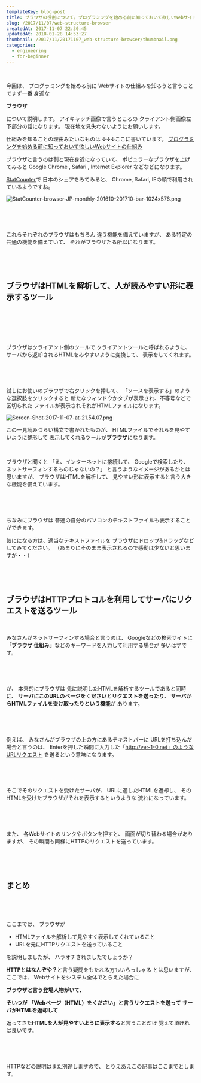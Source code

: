 ```yaml
---
templateKey: blog-post
title: ブラウザの役割について。プログラミングを始める前に知っておいて欲しいWebサイトの仕組み
slug: /2017/11/07/web-structure-browser
createdAt: 2017-11-07 22:30:45
updatedAt: 2018-01-28 14:53:27
thumbnail: /2017/11/20171107_web-structure-browser/thumbnail.png
categories:
  - engineering
  - for-beginner
---
```


&nbsp;

今回は、
プログラミングを始める前に
Webサイトの仕組みを知ろうと言うことでまず一番
身近な

<strong>ブラウザ</strong>

について説明します。
アイキャッチ画像で言うところの
クライアント側画像左下部分の話になります。
現在地を見失わないようにお願いします。

仕組みを知ることの理由みたいなものは
↓↓↓ここに書いています。
<a href="https://ver-1-0.net/2017/11/07/web-structure/">プログラミングを始める前に知っておいて欲しいWebサイトの仕組み</a>

ブラウザと言うのは割と現在身近になっていて、
ポピュラーなブラウザを上げてみると
Google Chrome ,
Safari ,
Internet Explorer
などなどになります。

<a href="http://gs.statcounter.com/browser-market-share">StatCounter</a>で
日本のシェアをみてみると、
Chrome, Safari, IEの順で利用されているようですね。

<img class="post-image" src="https://statics.ver-1-0.net/uploads/2017/11/20171107_web-structure-browser/StatCounter-browser-JP-monthly-201610-201710-bar-1024x576.png" alt="StatCounter-browser-JP-monthly-201610-201710-bar-1024x576.png"/>

&nbsp;

&nbsp;

これらそれぞれのブラウザはもちろん
違う機能を備えていますが、
ある特定の共通の機能を備えていて、
それがブラウザたる所以になります。

&nbsp;

<div class="after-intro"></div>

&nbsp;
<h2 class="chapter">ブラウザはHTMLを解析して、人が読みやすい形に表示するツール</h2>
&nbsp;

&nbsp;

&nbsp;

ブラウザはクライアント側のツールで
クライアントツールと呼ばれるように、
サーバから返却されるHTMLをみやすいように変換して、
表示をしてくれます。

&nbsp;

&nbsp;

試しにお使いのブラウザで右クリックを押して、
「ソースを表示する」のような選択肢をクリックすると
新たなウィンドウかタブが表示され、不等号などで区切られた
ファイルが表示されそれがHTMLファイルになります。

<img class="post-image" src="https://statics.ver-1-0.net/uploads/2017/11/20171107_web-structure-browser/Screen-Shot-2017-11-07-at-21.54.07.png" alt="Screen-Shot-2017-11-07-at-21.54.07.png"/>

この一見読みづらい構文で書かれたものが、
HTMLファイルでそれらを見やすいように整形して
表示してくれるツールが<strong>ブラウザ</strong>になります。

&nbsp;

ブラウザと聞くと
「え、インターネットに接続して、
Googleで検索したり、
ネットサーフィンするものじゃないの？」
と言うようなイメージがあるかとは思いますが、
ブラウザはHTMLを解析して、
見やすい形に表示すると言う大きな機能を備えています。

&nbsp;

&nbsp;

ちなみにブラウザは
普通の自分のパソコンのテキストファイルも表示することができます。

気にになる方は、適当なテキストファイルを
ブラウザにドロップ&amp;ドラッグなどしてみてください。
（あまりにそのまま表示されるので感動は少ないと思いますが・・）

&nbsp;

&nbsp;
<h2 class="chapter">ブラウザはHTTPプロトコルを利用してサーバにリクエストを送るツール</h2>
&nbsp;

みなさんがネットサーフィンする場合と言うのは、
Googleなどの検索サイトに
<strong>「ブラウザ 仕組み」</strong>などのキーワードを入力して利用する場合が
多いはずです。

&nbsp;

&nbsp;

が、
本来的にブラウザは
先に説明したHTMLを解析するツールであると同時に、
<strong>サーバにこのURLのページをくださいとリクエストを送ったり、</strong>
<strong> サーバからHTMLファイルを受け取ったりという機能</strong>が
あります。

&nbsp;

&nbsp;

例えば、
みなさんがブラウザの上の方にあるテキストバーに
URLを打ち込んだ場合と言うのは、
Enterを押した瞬間に入力した「http://ver-1-0.net」のようなURLリクエスト
を送るという意味になります。

&nbsp;

&nbsp;

そこでそのリクエストを受けたサーバが、
URLに適したHTMLを返却し、
そのHTMLを受けたブラウザがそれを表示するというような
流れになっています。

&nbsp;

&nbsp;

また、
各Webサイトのリンクやボタンを押すと、
画面が切り替わる場合がありますが、
その瞬間も同様にHTTPのリクエストを送っています。

&nbsp;

&nbsp;
<h2 class="chapter">まとめ</h2>
&nbsp;

&nbsp;

ここまでは、
ブラウザが
<ul>
 	<li>HTMLファイルを解析して見やすく表示してくれていること</li>
 	<li>URLを元にHTTPリクエストを送っていること</li>
</ul>
を説明しましたが、
ハラオチされましたでしょうか？

<strong>HTTPとはなんぞや？</strong>と言う疑問をもたれる方もいらっしゃる
とは思いますが、
ここでは、
Webサイトをシステム全体でとらえた場合に

<strong>ブラウザと言う登場人物がいて、</strong>

<strong>そいつが</strong>
<strong> 「Webページ（HTML）をください」と言うリクエストを送って</strong>
<strong> サーバがHTMLを返却して</strong>

返ってきた<strong>HTMLを人が見やすいように表示する</strong>と言うことだけ
覚えて頂ければ良いです。

&nbsp;

&nbsp;

HTTPなどの説明はまた別途しますので、
とりえあえこの記事はここまでとします。

<div class="after-article"></div>
